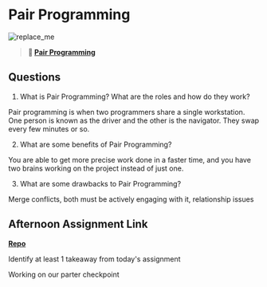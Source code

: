 # Pair Programming

![replace_me](https://codeworks.blob.core.windows.net/public/assets/img/illustrations/placeholder.svg)

> **📖 [Pair Programming](https://codeworksacademy.com/fs-student-guide/resources/wk7/01-Pair-Programming)**

## Questions

1. What is Pair Programming? What are the roles and how do they work?

Pair programming is when two programmers share a single workstation. One person is known as the driver and the other is the navigator. They swap every few minutes or so.

2. What are some benefits of Pair Programming?

You are able to get more precise work done in a faster time, and you  have two brains working on the project instead of just one. 

3. What are some drawbacks to Pair Programming?

Merge conflicts, both must be actively engaging with it, relationship issues

## Afternoon Assignment Link

**[Repo](https://github.com/krevan88/PlanIt.git)**

Identify at least 1 takeaway from today's assignment

Working on our parter checkpoint